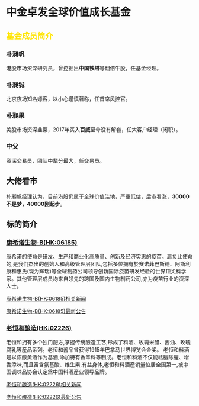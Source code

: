 # 中金卓发全球价值成长基金

## <font color=#ffe500>基金成员简介</font>

### 朴昶帆

港股市场资深研究员，曾挖掘出**中国铁塔**等翻倍牛股，任基金经理。

### 朴昶铖

北京夜场知名嫖客，以小心谨慎著称，任首席风控官。

### 朴昶果

美股市场资深韭菜，2017年买入**百威**至今没有解套，任大客户经理（闲职）。

### 中父

资深交易员，团队中辈分最大，任交易员。

## 大佬看市

朴昶帆经理认为，目前港股仍属于全球价值洼地，严重低估，后市看涨，**30000不是梦，40000刚起步**。

## 标的简介

### [康希诺生物-B(HK:06185)](http://stockpage.10jqka.com.cn/HK6185/)

康希诺的使命是研发、生产和商业化高质量、创新及经济实惠的疫苗。肩负此使命的,是我们杰出的创始人和高级管理层团队,包括多位拥有於赛诺菲巴斯德、阿斯利康和惠氏(现为辉瑞)等全球制药公司领导创新国际疫苗研发经验的世界顶尖科学家。其他管理层成员均来自领先的跨国及国内生物制药公司,亦为疫苗行业的资深人士。

[康希诺生物-B(HK:06185)相关新闻](http://stockpage.10jqka.com.cn/HK6185/news/#mine)

[康希诺生物-B(HK:06185)最新公告](http://stockpage.10jqka.com.cn/HK6185/news/#pub)

### [老恒和酿造(HK:02226)](http://stockpage.10jqka.com.cn/HK2226/)

老恒和拥有多个独门配方,掌握传统酿造工艺,形成了料酒、玫瑰米醋、酱油、玫瑰腐乳等産品系列。老恒和酱品曾获得1915年巴拿马世界博览会金奖。 老恒和料酒是以陈酿黄酒作为基酒,添加特有香辛料等制成。老恒和料酒不仅能祛膻除腥、增香添味,而且富含氨基酸、维生素,有益身体,老恒和料酒産销量位居全国第一,被中国调味品协会认定爲中国料酒産业领导品牌。

[老恒和酿造(HK:02226)相关新闻](http://stockpage.10jqka.com.cn/HK2226/news/#mine)


[老恒和酿造(HK:02226)最新公告](http://stockpage.10jqka.com.cn/HK2226/news/#pub)
